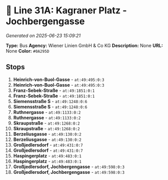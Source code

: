 # 🚌 Line 31A: Kagraner Platz - Jochbergengasse

*Generated on 2025-06-23 15:09:21*

**Type:** Bus
**Agency:** Wiener Linien GmbH & Co KG
**Description:** None
**URL:** None
**Color:** `#0A295D`

## Stops

1. **Heinrich-von-Buol-Gasse** - `at:49:495:0:3`
2. **Heinrich-von-Buol-Gasse** - `at:49:495:0:3`
3. **Franz-Sebek-Straße** - `at:49:1851:0:1`
4. **Franz-Sebek-Straße** - `at:49:1851:0:1`
5. **Siemensstraße S** - `at:49:1248:0:6`
6. **Siemensstraße S** - `at:49:1248:0:6`
7. **Ruthnergasse** - `at:49:1133:0:2`
8. **Ruthnergasse** - `at:49:1133:0:2`
9. **Skraupstraße** - `at:49:1268:0:2`
10. **Skraupstraße** - `at:49:1268:0:2`
11. **Berzeliusgasse** - `at:49:130:0:2`
12. **Berzeliusgasse** - `at:49:130:0:2`
13. **Großjedlersdorf** - `at:49:431:0:7`
14. **Großjedlersdorf** - `at:49:431:0:7`
15. **Haspingerplatz** - `at:49:483:0:1`
16. **Haspingerplatz** - `at:49:483:0:1`
17. **Großjedlersdorf, Jochbergengasse** - `at:49:598:0:3`
18. **Großjedlersdorf, Jochbergengasse** - `at:49:598:0:3`